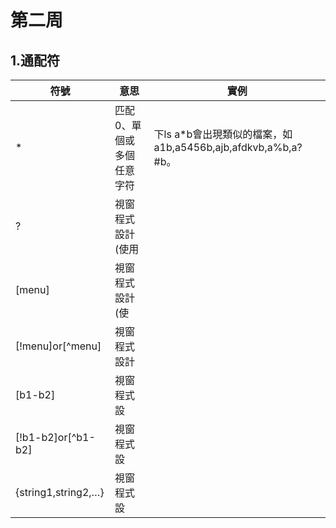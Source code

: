 # 第二周
## 1.通配符
|符號                  |  意思                  |實例|
|---------------------|-------------------------|----------------|
|*                    | 匹配0、單個或多個任意字符|下ls a*b會出現類似的檔案，如a1b,a5456b,ajb,afdkvb,a%b,a?#b。|
|?                    | 視窗程式設計 (使用|                         | 
|[menu]               | 視窗程式設計 (使|                         |
|[!menu]or[^menu]     | 視窗程式設計|                             |
|[b1-b2]              | 視窗程式設|                              |
|[!b1-b2]or[^b1-b2]   | 視窗程式設|                                 |
|{string1,string2,…}  | 視窗程式設|                              |
